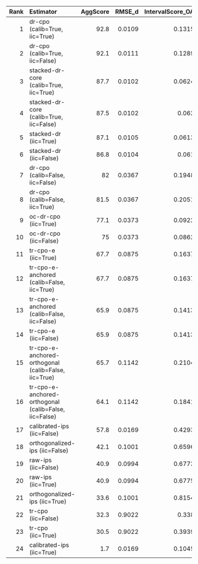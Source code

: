 |   Rank | Estimator                                             |   AggScore |   RMSE_d |   IntervalScore_OA |   IntervalScore_d |   CalibScore |   CalibScore_d |   SE_GeoMean |   Kendall_tau |   Top1_Acc |   Pairwise_Acc |   Top1_Regret |
|-------:|:------------------------------------------------------|-----------:|---------:|-------------------:|------------------:|-------------:|---------------:|-------------:|--------------:|-----------:|---------------:|--------------:|
|      1 | dr-cpo (calib=True, iic=True)                         |       92.8 |   0.0109 |             0.1315 |            0.136  |          5   |            4.9 |       0.0237 |         0.556 |       94.7 |           77.8 |        0.0005 |
|      2 | dr-cpo (calib=True, iic=False)                        |       92.1 |   0.0111 |             0.1289 |            0.1351 |          5.4 |            5.2 |       0.023  |         0.548 |       94.6 |           77.4 |        0.0005 |
|      3 | stacked-dr-core (calib=True, iic=True)                |       87.7 |   0.0102 |             0.0624 |            0.0896 |          9.3 |            9.4 |       0.0107 |         0.6   |      100   |           80   |        0      |
|      4 | stacked-dr-core (calib=True, iic=False)               |       87.5 |   0.0102 |             0.062  |            0.0895 |          9.3 |            9.5 |       0.0106 |         0.6   |      100   |           80   |        0      |
|      5 | stacked-dr (iic=True)                                 |       87.1 |   0.0105 |             0.0613 |            0.0904 |          9.3 |            9.2 |       0.0106 |         0.567 |       95   |           78.3 |        0.0004 |
|      6 | stacked-dr (iic=False)                                |       86.8 |   0.0104 |             0.061  |            0.0908 |          9.3 |            9.3 |       0.0105 |         0.567 |       95   |           78.3 |        0.0004 |
|      7 | dr-cpo (calib=False, iic=False)                       |       82   |   0.0367 |             0.1948 |            0.1984 |          5   |            4.9 |       0.0351 |         0.179 |       67.9 |           58.9 |        0.0028 |
|      8 | dr-cpo (calib=False, iic=True)                        |       81.5 |   0.0367 |             0.2051 |            0.2082 |          5   |            4.9 |       0.0369 |         0.179 |       67.9 |           58.9 |        0.0028 |
|      9 | oc-dr-cpo (iic=True)                                  |       77.1 |   0.0373 |             0.0922 |            0.1321 |          9   |            8.6 |       0.0218 |         0.183 |       65   |           59.2 |        0.0031 |
|     10 | oc-dr-cpo (iic=False)                                 |       75   |   0.0373 |             0.0862 |            0.1275 |         10.4 |            9.9 |       0.0198 |         0.183 |       65   |           59.2 |        0.0031 |
|     11 | tr-cpo-e (iic=True)                                   |       67.7 |   0.0875 |             0.1637 |            0.1815 |          8.8 |            7.5 |       0.0386 |        -0.083 |       35   |           45.8 |        0.0057 |
|     12 | tr-cpo-e-anchored (calib=False, iic=True)             |       67.7 |   0.0875 |             0.1637 |            0.1815 |          8.8 |            7.5 |       0.0386 |        -0.083 |       35   |           45.8 |        0.0057 |
|     13 | tr-cpo-e-anchored (calib=False, iic=False)            |       65.9 |   0.0875 |             0.1413 |            0.1669 |         10.5 |            9   |       0.032  |        -0.083 |       35   |           45.8 |        0.0057 |
|     14 | tr-cpo-e (iic=False)                                  |       65.9 |   0.0875 |             0.1413 |            0.1669 |         10.5 |            9   |       0.032  |        -0.083 |       35   |           45.8 |        0.0057 |
|     15 | tr-cpo-e-anchored-orthogonal (calib=False, iic=True)  |       65.7 |   0.1142 |             0.2104 |            0.2275 |          8.5 |            7.3 |       0.0497 |        -0.05  |       40   |           47.5 |        0.0053 |
|     16 | tr-cpo-e-anchored-orthogonal (calib=False, iic=False) |       64.1 |   0.1142 |             0.1841 |            0.2093 |          9.7 |            9   |       0.0408 |        -0.05  |       40   |           47.5 |        0.0053 |
|     17 | calibrated-ips (iic=False)                            |       57.8 |   0.0169 |             0.4293 |            0.4439 |          7.7 |            7.1 |       0.0741 |        -0.167 |       20   |           41.7 |        0.007  |
|     18 | orthogonalized-ips (iic=False)                        |       42.1 |   0.1001 |             0.6596 |            0.6659 |          5.8 |            5.7 |       0.1639 |        -0.044 |       23.3 |           47.8 |        0.0066 |
|     19 | raw-ips (iic=False)                                   |       40.9 |   0.0994 |             0.6773 |            0.6811 |          5.4 |            5.1 |       0.1727 |        -0.078 |       20   |           46.1 |        0.0069 |
|     20 | raw-ips (iic=True)                                    |       40.9 |   0.0994 |             0.6775 |            0.6815 |          5.4 |            5.1 |       0.1728 |        -0.078 |       20   |           46.1 |        0.0069 |
|     21 | orthogonalized-ips (iic=True)                         |       33.6 |   0.1001 |             0.8154 |            0.8187 |          5.4 |            5.4 |       0.2057 |        -0.044 |       23.3 |           47.8 |        0.0066 |
|     22 | tr-cpo (iic=False)                                    |       32.3 |   0.9022 |             0.338  |            0.3528 |          9.9 |            8.6 |       0.0755 |        -0.017 |       42.5 |           49.2 |        0.005  |
|     23 | tr-cpo (iic=True)                                     |       30.5 |   0.9022 |             0.3939 |            0.4063 |          8.8 |            7.9 |       0.0904 |        -0.017 |       42.5 |           49.2 |        0.005  |
|     24 | calibrated-ips (iic=True)                             |        1.7 |   0.0169 |             0.1045 |            0.1737 |         43.1 |           42.1 |       0.0093 |        -0.167 |       20   |           41.7 |        0.007  |